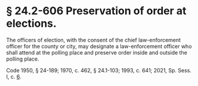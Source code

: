 # § 24.2-606 Preservation of order at elections.

<p>The officers of election, with the consent of the chief law-enforcement officer for the county or city, may designate a law-enforcement officer who shall attend at the polling place and preserve order inside and outside the polling place.</p><p>Code 1950, § 24-189; 1970, c. 462, § 24.1-103; 1993, c. 641; 2021, Sp. Sess. I, c. <a href='http://lis.virginia.gov/cgi-bin/legp604.exe?212+ful+CHAP0006'>6</a>.</p>